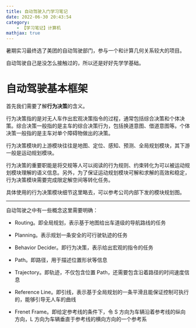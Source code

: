 ```yaml
---
title: 自动驾驶入门学习笔记
date: 2022-06-30 20:43:54
category:
    - 【学习笔记】计算机
mathjax: true
---
```


暑期实习最终选了美团的自动驾驶部门，参与一个和计算几何关系较大的项目。

自动驾驶自己是没怎么接触过的，所以还是好好先学学基础。

<!-- more -->

# 自动驾驶基本框架

首先我们需要了解**行为决策**的含义。

行为决策指的是对无人车作出宏观决策指令的过程，通常包括综合决策和个体决策。综合决策一般指的是主车的综合决策行为，包括换道意图、借道意图等。个体决策一般指的是主车对单个障碍物做出的决策。

行为决策模块的上游模块往往是地图、定位、感知、预测、全局规划模块，其下游一般是运动规划模块。

行为决策的重要职能是将交规等人可以阅读的行为规则、约束转化为可以被运动规划模块理解的语义信息。另外，为了保证运动规划模块可解和求解的高效和稳定，行为决策模块需要完成限定解空间等转化任务。

具体使用的行为决策模块细节这里略去，可以参考公司内部下发的模块规划图。

---

自动驾驶之中有一些概念这里需要明确：

- Routing。即全局规划，表示基于地图给出车道级的导航路线的任务

- Planning。表示规划一条安全的可行驶轨迹的任务

- Behavior Decider。即行为决策，表示给出宏观的指令的任务

- Path。即路径，用于描述位置形状等信息

- Trajectory。即轨迹，不仅包含位置 Path，还需要包含沿着路径的时间速度信息

- Reference Line。即引线，表示基于全局规划的一条平滑且能保证控制可执行的，能够引导无人车的曲线

- Frenet Frame。即给定参考线的条件下，令 S 方向为车辆沿着参考线的纵向方向，L 方向为车辆垂直于参考线的横向方向的一个参考系